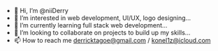 - 👋 Hi, I’m @niiDerry
- 👀 I’m interested in web development, UI/UX, logo designing...
- 🌱 I’m currently learning full stack web development...
- 💞️ I’m looking to collaborate on projects to build up my skills...
- 📫 How to reach me derricktagoe@gmail.com / konel1z@icloud.com

<!---
niiDerry/niiDerry is a ✨ special ✨ repository because its `README.md` (this file) appears on your GitHub profile.
You can click the Preview link to take a look at your changes.
--->
